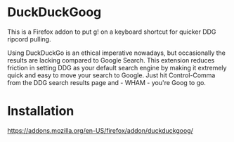 # DuckDuckGoog

This is a Firefox addon to put g! on a keyboard shortcut for quicker DDG
ripcord pulling.

Using DuckDuckGo is an ethical imperative nowadays, but occasionally the
results are lacking compared to Google Search. This extension reduces
friction in setting DDG as your default search engine by making it
extremely quick and easy to move your search to Google. Just hit
Control-Comma from the DDG search results page and - WHAM - you're Goog to
go.

# Installation

https://addons.mozilla.org/en-US/firefox/addon/duckduckgoog/
